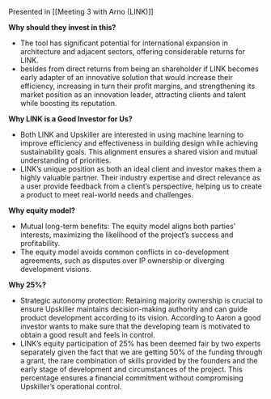 Presented in [[Meeting 3 with Arno (LINK)]]

**Why should they invest in this?**

- The tool has significant potential for international expansion in architecture and adjacent sectors, offering considerable returns for LINK.
- besides from direct returns from being an shareholder if LINK becomes early adapter of an innovative solution that would increase their efficiency, increasing in turn their profit margins, and strengthening its market position as an innovation leader, attracting clients and talent while boosting its reputation.

**Why LINK is a Good Investor for Us?**

- Both LINK and Upskiller are interested in using machine learning to improve efficiency and effectiveness in building design while achieving sustainability goals. This alignment ensures a shared vision and mutual understanding of priorities.
- LINK’s unique position as both an ideal client and investor makes them a highly valuable partner. Their industry expertise and direct relevance as a user provide feedback from a client’s perspective, helping us to create a product to meet real-world needs and challenges. 

**Why equity model?**

- Mutual long-term benefits: The equity model aligns both parties’ interests, maximizing the likelihood of the project’s success and profitability.
- The equity model avoids common conflicts in co-development agreements, such as disputes over IP ownership or diverging development visions.

**Why 25%?**

- Strategic autonomy protection: Retaining majority ownership is crucial to ensure Upskiller maintains decision-making authority and can guide product development according to its vision. According to Aaron a good investor wants to make sure that the developing team is motivated to obtain a good result and feels in control.
- LINK’s equity participation of 25% has been deemed fair by two experts separately given the fact that we are getting 50% of the funding through a grant, the rare combination of skills provided by the founders and the early stage of development and circumstances of the project. This percentage ensures a financial commitment without compromising Upskiller’s operational control.
